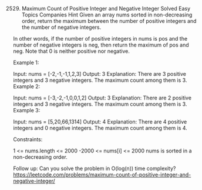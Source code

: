 2529. Maximum Count of Positive Integer and Negative Integer
Solved
Easy
Topics
Companies
Hint
Given an array nums sorted in non-decreasing order, return the maximum between the number of positive integers and the number of negative integers.

In other words, if the number of positive integers in nums is pos and the number of negative integers is neg, then return the maximum of pos and neg.
Note that 0 is neither positive nor negative.

 

Example 1:

Input: nums = [-2,-1,-1,1,2,3]
Output: 3
Explanation: There are 3 positive integers and 3 negative integers. The maximum count among them is 3.
Example 2:

Input: nums = [-3,-2,-1,0,0,1,2]
Output: 3
Explanation: There are 2 positive integers and 3 negative integers. The maximum count among them is 3.
Example 3:

Input: nums = [5,20,66,1314]
Output: 4
Explanation: There are 4 positive integers and 0 negative integers. The maximum count among them is 4.
 

Constraints:

1 <= nums.length <= 2000
-2000 <= nums[i] <= 2000
nums is sorted in a non-decreasing order.
 

Follow up: Can you solve the problem in O(log(n)) time complexity?
https://leetcode.com/problems/maximum-count-of-positive-integer-and-negative-integer/